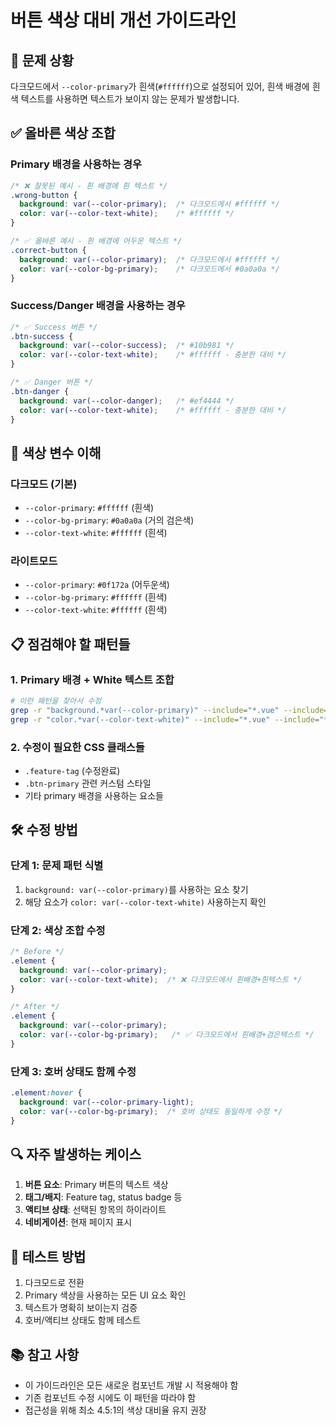 # 버튼 색상 대비 개선 가이드라인

## 🚨 문제 상황

다크모드에서 `--color-primary`가 흰색(`#ffffff`)으로 설정되어 있어, 흰색 배경에 흰색 텍스트를 사용하면 텍스트가 보이지 않는 문제가 발생합니다.

## ✅ 올바른 색상 조합

### Primary 배경을 사용하는 경우
```css
/* ❌ 잘못된 예시 - 흰 배경에 흰 텍스트 */
.wrong-button {
  background: var(--color-primary);  /* 다크모드에서 #ffffff */
  color: var(--color-text-white);    /* #ffffff */
}

/* ✅ 올바른 예시 - 흰 배경에 어두운 텍스트 */
.correct-button {
  background: var(--color-primary);  /* 다크모드에서 #ffffff */
  color: var(--color-bg-primary);    /* 다크모드에서 #0a0a0a */
}
```

### Success/Danger 배경을 사용하는 경우
```css
/* ✅ Success 버튼 */
.btn-success {
  background: var(--color-success);  /* #10b981 */
  color: var(--color-text-white);    /* #ffffff - 충분한 대비 */
}

/* ✅ Danger 버튼 */
.btn-danger {
  background: var(--color-danger);   /* #ef4444 */
  color: var(--color-text-white);    /* #ffffff - 충분한 대비 */
}
```

## 🎨 색상 변수 이해

### 다크모드 (기본)
- `--color-primary`: `#ffffff` (흰색)
- `--color-bg-primary`: `#0a0a0a` (거의 검은색)
- `--color-text-white`: `#ffffff` (흰색)

### 라이트모드
- `--color-primary`: `#0f172a` (어두운색)
- `--color-bg-primary`: `#ffffff` (흰색)
- `--color-text-white`: `#ffffff` (흰색)

## 📋 점검해야 할 패턴들

### 1. Primary 배경 + White 텍스트 조합
```bash
# 이런 패턴을 찾아서 수정
grep -r "background.*var(--color-primary)" --include="*.vue" --include="*.css" .
grep -r "color.*var(--color-text-white)" --include="*.vue" --include="*.css" .
```

### 2. 수정이 필요한 CSS 클래스들
- `.feature-tag` (수정완료)
- `.btn-primary` 관련 커스텀 스타일
- 기타 primary 배경을 사용하는 요소들

## 🛠️ 수정 방법

### 단계 1: 문제 패턴 식별
1. `background: var(--color-primary)`를 사용하는 요소 찾기
2. 해당 요소가 `color: var(--color-text-white)` 사용하는지 확인

### 단계 2: 색상 조합 수정
```css
/* Before */
.element {
  background: var(--color-primary);
  color: var(--color-text-white);  /* ❌ 다크모드에서 흰배경+흰텍스트 */
}

/* After */
.element {
  background: var(--color-primary);
  color: var(--color-bg-primary);   /* ✅ 다크모드에서 흰배경+검은텍스트 */
}
```

### 단계 3: 호버 상태도 함께 수정
```css
.element:hover {
  background: var(--color-primary-light);
  color: var(--color-bg-primary);  /* 호버 상태도 동일하게 수정 */
}
```

## 🔍 자주 발생하는 케이스

1. **버튼 요소**: Primary 버튼의 텍스트 색상
2. **태그/배지**: Feature tag, status badge 등
3. **액티브 상태**: 선택된 항목의 하이라이트
4. **네비게이션**: 현재 페이지 표시

## 🎯 테스트 방법

1. 다크모드로 전환
2. Primary 색상을 사용하는 모든 UI 요소 확인
3. 텍스트가 명확히 보이는지 검증
4. 호버/액티브 상태도 함께 테스트

## 📚 참고 사항

- 이 가이드라인은 모든 새로운 컴포넌트 개발 시 적용해야 함
- 기존 컴포넌트 수정 시에도 이 패턴을 따라야 함
- 접근성을 위해 최소 4.5:1의 색상 대비율 유지 권장